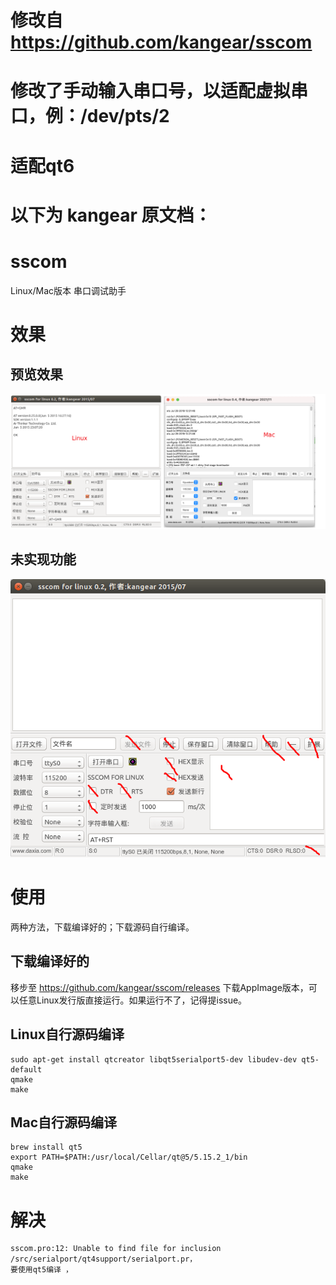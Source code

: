 # 修改自 https://github.com/kangear/sscom
# 修改了手动输入串口号，以适配虚拟串口，例：/dev/pts/2
# 适配qt6

# 以下为 kangear 原文档：
# sscom
Linux/Mac版本 串口调试助手

# 效果
## 预览效果
![GitHub Logo](/assert/Selection_441.png)

## 未实现功能
![GitHub Logo](/assert/sscom_for_linux_0.2_unspport.png)

# 使用
两种方法，下载编译好的；下载源码自行编译。

## 下载编译好的
移步至 https://github.com/kangear/sscom/releases 下载AppImage版本，可以任意Linux发行版直接运行。如果运行不了，记得提issue。

## Linux自行源码编译
```shell
sudo apt-get install qtcreator libqt5serialport5-dev libudev-dev qt5-default
qmake 
make
```
## Mac自行源码编译
```shell
brew install qt5
export PATH=$PATH:/usr/local/Cellar/qt@5/5.15.2_1/bin
qmake 
make
```

# 解决
```
sscom.pro:12: Unable to find file for inclusion /src/serialport/qt4support/serialport.pr，
要使用qt5编译 ，
```
